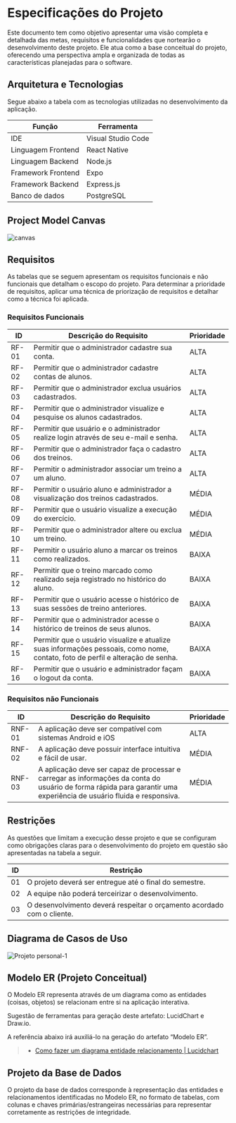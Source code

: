 # Especificações do Projeto

Este documento tem como objetivo apresentar uma visão completa e detalhada das metas, requisitos e funcionalidades que nortearão o desenvolvimento deste projeto. Ele atua como a base conceitual do projeto, oferecendo uma perspectiva ampla e organizada de todas as características planejadas para o software.


## Arquitetura e Tecnologias

Segue abaixo a tabela com as tecnologias utilizadas no desenvolvimento da aplicação.

|Função						         | Ferramenta                                                           |
|---------------------    |----------------------------------------------------------------------|
|IDE						         | Visual Studio Code                  |
|Linguagem Frontend			 | React Native											   |
|Linguagem Backend			 | Node.js													   |
|Framework Frontend			 | Expo												         |
|Framework Backend			 | Express.js												   |
|Banco de dados				   | PostgreSQL												    |

## Project Model Canvas

<img src="https://github.com/ICEI-PUC-Minas-PMV-ADS/pmv-ads-2024-2-e5-proj-empext-t4-pmv-ads-2024-2-e5-personalonline/blob/main/documentos/img/project-model-canvas.png" alt="canvas">

## Requisitos

As tabelas que se seguem apresentam os requisitos funcionais e não funcionais que detalham o escopo do projeto. Para determinar a prioridade de requisitos, aplicar uma técnica de priorização de requisitos e detalhar como a técnica foi aplicada.

### Requisitos Funcionais

|ID    | Descrição do Requisito  | Prioridade |
|------|-----------------------------------------|----|
|RF-01| Permitir que o administrador cadastre sua conta. | ALTA |
|RF-02| Permitir que o administrador cadastre contas de alunos. | ALTA |
|RF-03| Permitir que o administrador exclua usuários cadastrados. | ALTA |
|RF-04| Permitir que o administrador visualize e pesquise os alunos cadastrados. | ALTA |
|RF-05| Permitir que usuário e o administrador realize login através de seu e-mail e senha. | ALTA |
|RF-06| Permitir que o administrador faça o cadastro dos treinos. | ALTA |
|RF-07| Permitir o administrador associar um treino a um aluno. | ALTA |
|RF-08| Permitir o usuário aluno e administrador a visualização dos treinos cadastrados. | MÉDIA |
|RF-09| Permitir que o usuário visualize a execução do exercício. | MÉDIA |
|RF-10| Permitir que o administrador altere ou exclua um treino. | MÉDIA |
|RF-11| Permitir o usuário aluno a marcar os treinos como realizados. | BAIXA |
|RF-12| Permitir que o treino marcado como realizado seja registrado no histórico do aluno. | BAIXA |
|RF-13| Permitir que o usuário acesse o histórico de suas sessões de treino anteriores. | BAIXA |
|RF-14| Permitir que o administrador acesse o histórico de treinos de seus alunos. | BAIXA |
|RF-15| Permitir que o usuário visualize e atualize suas informações pessoais, como nome, contato, foto de perfil e alteração de senha. | BAIXA |
|RF-16| Permitir que o usuário e administrador façam o logout da conta. | BAIXA |


### Requisitos não Funcionais

|ID     | Descrição do Requisito  |Prioridade |
|-------|-------------------------|----|
|RNF-01| A aplicação deve ser compatível com sistemas Android e iOS | ALTA |
|RNF-02| A aplicação deve possuir interface intuitiva e fácil de usar. | MÉDIA |
|RNF-03| A aplicação deve ser capaz de processar e carregar as informações da conta do usuário de forma rápida para garantir uma experiência de usuário fluida e responsiva. | MÉDIA |

## Restrições

As questões que limitam a execução desse projeto e que se configuram como obrigações claras para o desenvolvimento do projeto em questão são apresentadas na tabela a seguir.

|ID| Restrição                                             |
|--|-------------------------------------------------------|
|01| O projeto deverá ser entregue até o final do semestre. |
|02| A equipe não poderá terceirizar o desenvolvimento. |
|03| O desenvolvimento deverá respeitar o orçamento acordado com o cliente. |

## Diagrama de Casos de Uso

![Projeto personal-1](https://github.com/user-attachments/assets/be523a9c-5c19-4f5d-a8e4-aab8872c63a5)



## Modelo ER (Projeto Conceitual)

O Modelo ER representa através de um diagrama como as entidades (coisas, objetos) se relacionam entre si na aplicação interativa.

Sugestão de ferramentas para geração deste artefato: LucidChart e Draw.io.

A referência abaixo irá auxiliá-lo na geração do artefato “Modelo ER”.

> - [Como fazer um diagrama entidade relacionamento | Lucidchart](https://www.lucidchart.com/pages/pt/como-fazer-um-diagrama-entidade-relacionamento)

## Projeto da Base de Dados

O projeto da base de dados corresponde à representação das entidades e relacionamentos identificadas no Modelo ER, no formato de tabelas, com colunas e chaves primárias/estrangeiras necessárias para representar corretamente as restrições de integridade.
